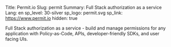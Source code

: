 Title: Permit.io
Slug: permit
Summary: Full Stack authorization as a service
Lang: en
sp_level: 30-silver
sp_logo: permit.svg
sp_link: https://www.permit.io
hidden: true

Full Stack authorization as a service - build and manage permissions
for any application with Policy-as-Code, APIs, developer-friendly
SDKs, and user facing UIs.

